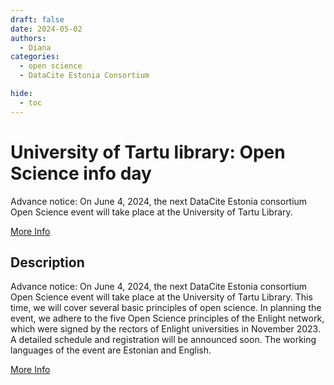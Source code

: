 ```yaml
---
draft: false
date: 2024-05-02
authors:
  - Diana
categories:
  - open science
  - DataCite Estonia Consortium

hide:
  - toc
---
```


# University of Tartu library: Open Science info day

Advance notice: On June 4, 2024, the next DataCite Estonia consortium Open Science event will take place at the University of Tartu Library.

[More Info](https://www.avatudteadus.ee/uncategorized-et/avatud-teaduse-infouritus/) 

<!-- more -->

## Description

Advance notice: On June 4, 2024, the next DataCite Estonia consortium Open Science event will take place at the University of Tartu Library. This time, we will cover several basic principles of open science. In planning the event, we adhere to the five Open Science principles of the Enlight network, which were signed by the rectors of Enlight universities in November 2023. A detailed schedule and registration will be announced soon. The working languages of the event are Estonian and English.

[More Info](https://www.avatudteadus.ee/uncategorized-et/avatud-teaduse-infouritus/) 

